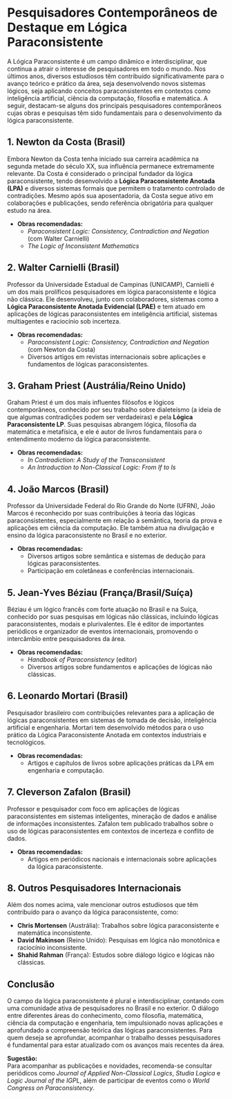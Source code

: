 
# Pesquisadores Contemporâneos de Destaque em Lógica Paraconsistente

A Lógica Paraconsistente é um campo dinâmico e interdisciplinar, que continua a atrair o interesse de pesquisadores em todo o mundo. Nos últimos anos, diversos estudiosos têm contribuído significativamente para o avanço teórico e prático da área, seja desenvolvendo novos sistemas lógicos, seja aplicando conceitos paraconsistentes em contextos como inteligência artificial, ciência da computação, filosofia e matemática. A seguir, destacam-se alguns dos principais pesquisadores contemporâneos cujas obras e pesquisas têm sido fundamentais para o desenvolvimento da lógica paraconsistente.



## 1. **Newton da Costa (Brasil)**

Embora Newton da Costa tenha iniciado sua carreira acadêmica na segunda metade do século XX, sua influência permanece extremamente relevante. Da Costa é considerado o principal fundador da lógica paraconsistente, tendo desenvolvido a **Lógica Paraconsistente Anotada (LPA)** e diversos sistemas formais que permitem o tratamento controlado de contradições. Mesmo após sua aposentadoria, da Costa segue ativo em colaborações e publicações, sendo referência obrigatória para qualquer estudo na área.

- **Obras recomendadas:**  
  - *Paraconsistent Logic: Consistency, Contradiction and Negation* (com Walter Carnielli)
  - *The Logic of Inconsistent Mathematics*



## 2. **Walter Carnielli (Brasil)**

Professor da Universidade Estadual de Campinas (UNICAMP), Carnielli é um dos mais prolíficos pesquisadores em lógica paraconsistente e lógica não clássica. Ele desenvolveu, junto com colaboradores, sistemas como a **Lógica Paraconsistente Anotada Evidencial (LPAE)** e tem atuado em aplicações de lógicas paraconsistentes em inteligência artificial, sistemas multiagentes e raciocínio sob incerteza.

- **Obras recomendadas:**  
  - *Paraconsistent Logic: Consistency, Contradiction and Negation* (com Newton da Costa)
  - Diversos artigos em revistas internacionais sobre aplicações e fundamentos de lógicas paraconsistentes.



## 3. **Graham Priest (Austrália/Reino Unido)**

Graham Priest é um dos mais influentes filósofos e lógicos contemporâneos, conhecido por seu trabalho sobre dialeteísmo (a ideia de que algumas contradições podem ser verdadeiras) e pela **Lógica Paraconsistente LP**. Suas pesquisas abrangem lógica, filosofia da matemática e metafísica, e ele é autor de livros fundamentais para o entendimento moderno da lógica paraconsistente.

- **Obras recomendadas:**  
  - *In Contradiction: A Study of the Transconsistent*
  - *An Introduction to Non-Classical Logic: From If to Is*



## 4. **João Marcos (Brasil)**

Professor da Universidade Federal do Rio Grande do Norte (UFRN), João Marcos é reconhecido por suas contribuições à teoria das lógicas paraconsistentes, especialmente em relação à semântica, teoria da prova e aplicações em ciência da computação. Ele também atua na divulgação e ensino da lógica paraconsistente no Brasil e no exterior.

- **Obras recomendadas:**  
  - Diversos artigos sobre semântica e sistemas de dedução para lógicas paraconsistentes.
  - Participação em coletâneas e conferências internacionais.



## 5. **Jean-Yves Béziau (França/Brasil/Suíça)**

Béziau é um lógico francês com forte atuação no Brasil e na Suíça, conhecido por suas pesquisas em lógicas não clássicas, incluindo lógicas paraconsistentes, modais e plurivalentes. Ele é editor de importantes periódicos e organizador de eventos internacionais, promovendo o intercâmbio entre pesquisadores da área.

- **Obras recomendadas:**  
  - *Handbook of Paraconsistency* (editor)
  - Diversos artigos sobre fundamentos e aplicações de lógicas não clássicas.



## 6. **Leonardo Mortari (Brasil)**

Pesquisador brasileiro com contribuições relevantes para a aplicação de lógicas paraconsistentes em sistemas de tomada de decisão, inteligência artificial e engenharia. Mortari tem desenvolvido métodos para o uso prático da Lógica Paraconsistente Anotada em contextos industriais e tecnológicos.

- **Obras recomendadas:**  
  - Artigos e capítulos de livros sobre aplicações práticas da LPA em engenharia e computação.



## 7. **Cleverson Zafalon (Brasil)**

Professor e pesquisador com foco em aplicações de lógicas paraconsistentes em sistemas inteligentes, mineração de dados e análise de informações inconsistentes. Zafalon tem publicado trabalhos sobre o uso de lógicas paraconsistentes em contextos de incerteza e conflito de dados.

- **Obras recomendadas:**  
  - Artigos em periódicos nacionais e internacionais sobre aplicações da lógica paraconsistente.



## 8. **Outros Pesquisadores Internacionais**

Além dos nomes acima, vale mencionar outros estudiosos que têm contribuído para o avanço da lógica paraconsistente, como:

- **Chris Mortensen** (Austrália): Trabalhos sobre lógica paraconsistente e matemática inconsistente.
- **David Makinson** (Reino Unido): Pesquisas em lógica não monotônica e raciocínio inconsistente.
- **Shahid Rahman** (França): Estudos sobre diálogo lógico e lógicas não clássicas.



## **Conclusão**

O campo da lógica paraconsistente é plural e interdisciplinar, contando com uma comunidade ativa de pesquisadores no Brasil e no exterior. O diálogo entre diferentes áreas do conhecimento, como filosofia, matemática, ciência da computação e engenharia, tem impulsionado novas aplicações e aprofundado a compreensão teórica das lógicas paraconsistentes. Para quem deseja se aprofundar, acompanhar o trabalho desses pesquisadores é fundamental para estar atualizado com os avanços mais recentes da área.



**Sugestão:**  
Para acompanhar as publicações e novidades, recomenda-se consultar periódicos como *Journal of Applied Non-Classical Logics*, *Studia Logica* e *Logic Journal of the IGPL*, além de participar de eventos como o *World Congress on Paraconsistency*.

